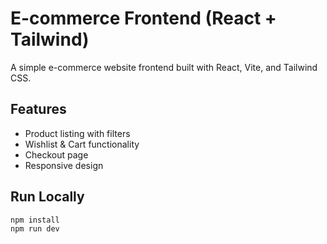 # E-commerce Frontend (React + Tailwind)

A simple e-commerce website frontend built with React, Vite, and Tailwind CSS.

## Features
- Product listing with filters
- Wishlist & Cart functionality
- Checkout page
- Responsive design

## Run Locally
```bash
npm install
npm run dev
